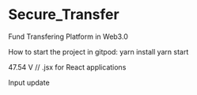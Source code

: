 # Secure_Transfer

Fund Transfering Platform in Web3.0

How to start the project in gitpod:
yarn install
yarn start

47.54 V
// .jsx for React applications

Input update
